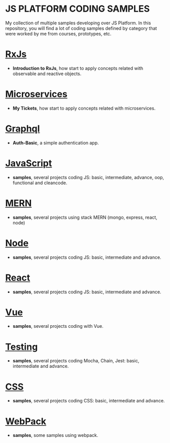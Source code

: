 # JS PLATFORM CODING SAMPLES

My collection of multiple samples developing over JS Platform. In this repository, you will find a lot of coding samples defined by category that were
worked by me from courses, prototypes, etc.

# [RxJs](http://reactivex.io/)

- **Introduction to RxJs**, how start to apply concepts related with observable and reactive objects.

# [Microservices](https://microservices.io/)

- **My Tickets**, how start to apply concepts related with microservices.

# [Graphql](https://graphql.org/)

- **Auth-Basic**, a simple authentication app.

# [JavaScript](https://es.wikipedia.org/wiki/JavaScript)

- **samples**, several projects coding JS: basic, intermediate, advance, oop, functional and cleancode.

# [MERN](<https://wikitia.com/index.php?title=MERN_(solution_stack)&mobileaction=toggle_view_desktop>)

- **samples**, several projects using stack MERN (mongo, express, react, node)

# [Node](https://nodejs.org/en/)

- **samples**, several projects coding JS: basic, intermediate and advance.

# [React](https://es.wikipedia.org/wiki/React)

- **samples**, several projects coding JS: basic, intermediate and advance.

# [Vue](https://vuejs.org/)

- **samples**, several projects coding with Vue.

# [Testing](https://es.wikipedia.org/wiki/Pruebas_de_software)

- **samples**, several projects coding Mocha, Chain, Jest: basic, intermediate and advance.

# [CSS](https://www.w3schools.com/css/)

- **samples**, several projects coding CSS: basic, intermediate and advance.

# [WebPack](https://webpack.js.org/)

- **samples**, some samples using webpack.
